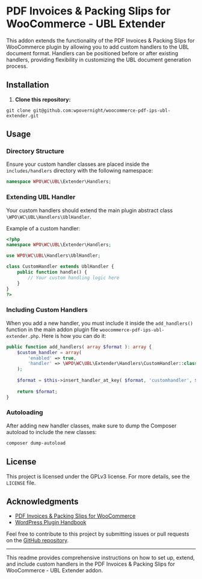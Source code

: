 # PDF Invoices & Packing Slips for WooCommerce - UBL Extender

This addon extends the functionality of the PDF Invoices & Packing Slips for WooCommerce plugin by allowing you to add custom handlers to the UBL document format. Handlers can be positioned before or after existing handlers, providing flexibility in customizing the UBL document generation process.

## Installation

1. **Clone this repository:**
   
```shell
git clone git@github.com:wpovernight/woocommerce-pdf-ips-ubl-extender.git
``` 

## Usage

### Directory Structure

Ensure your custom handler classes are placed inside the `includes/handlers` directory with the following namespace:

```php
namespace WPO\WC\UBL\Extender\Handlers;
```

### Extending UBL Handler

Your custom handlers should extend the main plugin abstract class `\WPO\WC\UBL\Handlers\UblHandler`.

Example of a custom handler:

```php
<?php
namespace WPO\WC\UBL\Extender\Handlers;

use WPO\WC\UBL\Handlers\UblHandler;

class CustomHandler extends UblHandler {
    public function handle() {
        // Your custom handling logic here
    }
}
?>
```

### Including Custom Handlers

When you add a new handler, you must include it inside the `add_handlers()` function in the main addon plugin file `woocommerce-pdf-ips-ubl-extender.php`. Here is how you can do it:

```php
public function add_handlers( array $format ): array {
    $custom_handler = array(
        'enabled' => true,
        'handler' => \WPO\WC\UBL\Extender\Handlers\CustomHandler::class,
    );
    
    $format = $this->insert_handler_at_key( $format, 'customhandler', $custom_handler, 'issuedate', 'after' ); // Insert after 'issuedate'
    
    return $format;
}
```

### Autoloading

After adding new handler classes, make sure to dump the Composer autoload to include the new classes:

```bash
composer dump-autoload
```

## License

This project is licensed under the GPLv3 license. For more details, see the `LICENSE` file.

## Acknowledgments

- [PDF Invoices & Packing Slips for WooCommerce](https://wordpress.org/plugins/woocommerce-pdf-invoices-packing-slips/)
- [WordPress Plugin Handbook](https://developer.wordpress.org/plugins/)

Feel free to contribute to this project by submitting issues or pull requests on the [GitHub repository](https://github.com/wpovernight/woocommerce-pdf-ips-ubl-extender).

---

This readme provides comprehensive instructions on how to set up, extend, and include custom handlers in the PDF Invoices & Packing Slips for WooCommerce - UBL Extender addon.